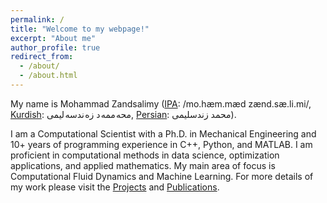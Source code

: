 ```yaml
---
permalink: /
title: "Welcome to my webpage!"
excerpt: "About me"
author_profile: true
redirect_from: 
  - /about/
  - /about.html
---
```


My name is Mohammad Zandsalimy ([IPA](https://en.wikipedia.org/wiki/International_Phonetic_Alphabet): /mo.hæm.mæd zænd.sæ.li.mi/, [Kurdish](https://en.wikipedia.org/wiki/Kurdish_languages): محه&#8202;ممه&#8202;د زه&#8202;ندسه&#8202;لیمی, [Persian](https://en.wikipedia.org/wiki/Persian_language): محمد زندسلیمی).

I am a Computational Scientist with a Ph.D. in Mechanical Engineering and 10+ years of programming experience in C++, Python, and MATLAB. I am proficient in computational methods in data science, optimization applications, and applied mathematics. My main area of focus is Computational Fluid Dynamics and Machine Learning. For more details of my work please visit the [Projects](https://ahama92.github.io/year-archive/) and [Publications](https://ahama92.github.io/publications/).
